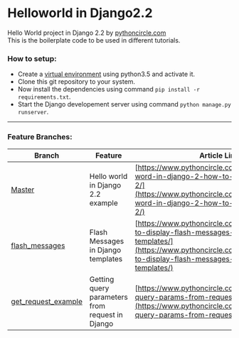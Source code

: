 # Helloworld in Django2.2
Hello World project in Django 2.2 by [pythoncircle.com](https://www.pythoncircle.com)  
This is the boilerplate code to be used in different tutorials.

### How to setup:  
- Create a [virtual environment](https://www.pythoncircle.com/post/404/virtual-environment-in-python-a-pocket-guide/) using python3.5 and activate it.  
- Clone this git repository to your system.   
- Now install the dependencies using command `pip install -r requirements.txt`.   
- Start the Django developement server using command `python manage.py runserver`.

----
### Feature Branches:
| Branch | Feature |Article Link|
| ------ | ------- |------------|
| [Master](https://github.com/anuragrana/Helloworld-Django2.2/tree/master) | Hello world in Django 2.2 example |[https://www.pythoncircle.com/post/711/hello-word-in-django-2-how-to-start-with-django-2/](https://www.pythoncircle.com/post/711/hello-word-in-django-2-how-to-start-with-django-2/) |
| [flash_messages](https://github.com/anuragrana/Helloworld-Django2.2/tree/flash_messages) | Flash Messages in Django templates | [https://www.pythoncircle.com/post/700/how-to-display-flash-messages-in-django-templates/](https://www.pythoncircle.com/post/700/how-to-display-flash-messages-in-django-templates/)|
|[get_request_example](https://github.com/anuragrana/Helloworld-Django2.2/tree/get_request_example) | Getting query parameters from request in Django |[https://www.pythoncircle.com/post/710/getting-query-params-from-request-in-django/](https://www.pythoncircle.com/post/710/getting-query-params-from-request-in-django/)|
